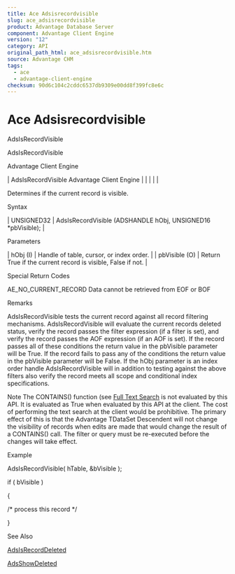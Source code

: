 ```yaml
---
title: Ace Adsisrecordvisible
slug: ace_adsisrecordvisible
product: Advantage Database Server
component: Advantage Client Engine
version: "12"
category: API
original_path_html: ace_adsisrecordvisible.htm
source: Advantage CHM
tags:
  - ace
  - advantage-client-engine
checksum: 90d6c104c2cddc6537db9309e00dd8f399fc8e6c
---
```


# Ace Adsisrecordvisible

AdsIsRecordVisible

AdsIsRecordVisible

Advantage Client Engine

| AdsIsRecordVisible  Advantage Client Engine |  |  |  |  |

Determines if the current record is visible.

Syntax

| UNSIGNED32 | AdsIsRecordVisible (ADSHANDLE hObj, UNSIGNED16  \*pbVisible); |

Parameters

| hObj (I) | Handle of table, cursor, or index order. |
| pbVisible (O) | Return True if the current record is visible, False if not. |

Special Return Codes

AE\_NO\_CURRENT\_RECORD Data cannot be retrieved from EOF or BOF

Remarks

AdsIsRecordVisible tests the current record against all record filtering mechanisms. AdsIsRecordVisible will evaluate the current records deleted status, verify the record passes the filter expression (if a filter is set), and verify the record passes the AOF expression (if an AOF is set). If the record passes all of these conditions the return value in the pbVisible parameter will be True. If the record fails to pass any of the conditions the return value in the pbVisible parameter will be False. If the hObj parameter is an index order handle AdsIsRecordVisible will in addition to testing against the above filters also verify the record meets all scope and conditional index specifications.

Note The CONTAINS() function (see [Full Text Search](master_full_text_search_index_options_fts.md) is not evaluated by this API. It is evaluated as True when evaluated by this API at the client. The cost of performing the text search at the client would be prohibitive. The primary effect of this is that the Advantage TDataSet Descendent will not change the visibility of records when edits are made that would change the result of a CONTAINS() call. The filter or query must be re-executed before the changes will take effect.

Example

AdsIsRecordVisible( hTable, &bVisible );

if ( bVisible )

{

/\* process this record \*/

}

See Also

[AdsIsRecordDeleted](ace_adsisrecorddeleted.md)

[AdsShowDeleted](ace_adsshowdeleted.md)

